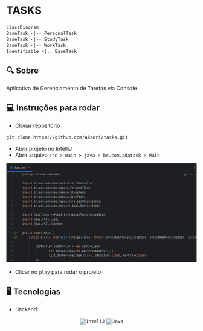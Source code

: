# TASKS

```mermaid
classDiagram
BaseTask <|-- PersonalTask
BaseTask <|-- StudyTask
BaseTask <|-- WorkTask
Identifiable <|.. BaseTask
```

## 🔍 Sobre

Aplicativo de Gerenciamento de Tarefas via Console

## 💻 Instruções para rodar

- Clonar repositório

```
git clone https://github.com/Akaori/tasks.git
```

- Abrir projeto no IntelliJ
- Abrir arquivo `src > main > java > br.com.adatask > Main`

![img.png](img/main.png)

- Clicar no `play` para rodar o projeto

## 🖥️ Tecnologias

- Backend:

<div align="center">
	<code><img width="50" src="https://user-images.githubusercontent.com/25181517/192108890-200809d1-439c-4e23-90d3-b090cf9a4eea.png" alt="InteliJ" title="InteliJ"/></code>
	<code><img width="50" src="https://user-images.githubusercontent.com/25181517/117201156-9a724800-adec-11eb-9a9d-3cd0f67da4bc.png" alt="Java" title="Java"/></code>
</div>
